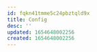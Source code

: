 ```yaml
---
id: fqkn41tmme5c24pbztqld9x
title: Config
desc: ''
updated: 1654648002256
created: 1654648002256
---
```



